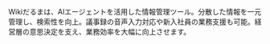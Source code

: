 Wikiだるまは、AIエージェントを活用した情報管理ツール。分散した情報を一元管理し、検索性を向上。議事録の音声入力対応や新入社員の業務支援も可能。経営層の意思決定を支え、業務効率を大幅に向上させます。
